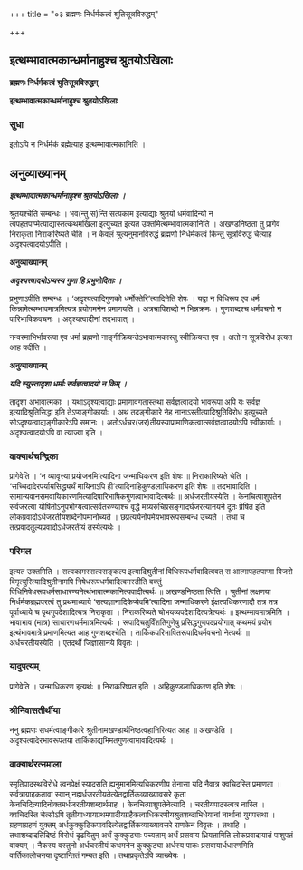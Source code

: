 +++
title = "०३ ब्रह्मणः निर्धर्मकत्वं श्रुतिसूत्रविरुद्धम्"

+++


## इत्थम्भावात्मकान्धर्मानाहुश्च श्रुतयोऽखिलाः

**ब्रह्मणः निर्धर्मकत्वं श्रुतिसूत्रविरुद्धम्**

**इत्थम्भावात्मकान्धर्मानाहुश्च श्रुतयोऽखिलाः**

### **सुधा**

इतोऽपि न निर्धर्मकं ब्रह्मेत्याह इत्थम्भावात्मकानिति ।

## **अनुव्याख्यानम्**

***इत्थम्भावात्मकान्धर्मानाहुश्च श्रुतयोऽखिलाः ।***

श्रुतयश्चेति सम्बन्धः । भव(न्तु स)न्ति सत्यकाम इत्याद्याः श्रुतयो धर्मवादिन्यो न त्वपहतपाप्मेत्याद्यास्तत्कथमखिला इत्युच्यत इत्यत उक्तमित्थम्भावात्मकानिति । अखण्डनिष्ठता तु प्रागेव निराकृता निराकरिष्यते चेति । न केवलं श्रुत्यनुमानविरुद्धं ब्रह्मणो निर्धर्मकत्वं किन्तु सूत्रविरुद्धं चेत्याह अदृश्यत्वादयोऽपीति ।

**अनुव्याख्यानम्**

***अदृश्यत्त्वादयोऽप्यस्य गुणा हि प्रभुणोदिताः ।***

प्रभुणाऽपीति सम्बन्धः । ‘अदृश्यत्वादिगुणको धर्मोक्तेरि’त्यादिनेति शेषः । यद्वा न विधिरूप एव धर्मः किन्नामेत्थम्भावमात्रमित्यत्र प्रयोगमनेन प्रमाणयति । अत्रचापिशब्दो न भिन्नक्रमः । गुणशब्दश्च धर्मवचनो न पारिभाषिकवचनः । अदृश्यत्वादीनां तदभावात् ।

नन्वस्माभिर्भावरूपा एव धर्मा ब्रह्मणो नाङ्गीक्रियन्तेऽभावात्मकास्तु स्वीक्रियन्त एव । अतो न सूत्रविरोध इत्यत आह यदीति ।

**अनुव्याख्यानम्**

***यदि स्युस्तादृशा धर्माः सर्वज्ञत्वादयो न किम् ।***

तादृशा अभावात्मकाः । यथाऽदृश्यत्वाद्याः प्रमाणावगतास्तथा सर्वज्ञत्वादयो भावरूपा अपि यः सर्वज्ञ इत्यादिश्रुतिसिद्धा इति तेऽप्यङ्गीकार्याः । अथ तदङ्गीकारे नेह नानाऽस्तीत्यादिश्रुतिविरोध इत्युच्यते सोऽदृश्यत्वाद्यङ्गीकारेऽपि समानः । अतोऽर्धचर(जर)तीयस्याप्रामाणिकत्वात्सर्वज्ञत्वादयोऽपि स्वीकार्याः । अदृश्यत्वादयोऽपि वा त्याज्या इति ।

### **वाक्यार्थचन्द्रिका**

प्रागेवेति । ‘न व्यावृत्त्या प्रयोजनमि’त्यादिना जन्माधिकरण इति शेषः ॥ निराकारिष्यते चेति । ‘सच्चिदादेरपर्यायसिद्ध्यर्थं मायिनाऽपि ही’त्यादिनाहिकुण्डलाधिकरण इति शेषः ॥ तदभावादिति । सामान्यवानसमवायिकारणमित्यादिपारिभाषिकगुणत्वाभावादित्यर्थः ॥ अर्धजरतीयस्येति । केनचित्पाशुपतेन सर्वजरत्या योषितोऽनुपभोग्यत्वात्सर्वतरुण्याश्च वृद्धे मय्यरुचिप्रसङ्गादर्घजरत्यानयने दूतः प्रेषित इति लोकप्रवादोऽर्धजरतीयशब्देनोपमानोच्यते । छप्रत्ययेनोपमेयभावरूपसम्बन्ध उच्यते । तथा च तत्प्रवादतुल्यप्रवादोऽर्धजरतीयं तस्येत्यर्थः ।

### **परिमल**

इत्यत उक्तमिति । सत्यकामस्सत्यसङ्कल्प इत्यादिश्रुतीनां विधिरूपधर्मवादित्ववत् स आत्मापहतपाप्मा विजरो विमृत्युरित्यादिश्रुतीनामपि निषेधरूपधर्मवादित्वमस्तीति वक्तुं विधिनिषेधरूपधर्मसाधारण्यनेत्थंभावात्मकानित्यवादीत्यर्थः ॥ अखण्डनिष्ठता त्विति । श्रुतीनां लक्षणया निर्धर्मकब्रह्मपरत्वं तु प्रथमाध्याये ‘सत्यज्ञानादिकेप्येवमि’त्यादिना जन्माधिकरणे ईक्षत्यधिकरणादौ तत्र तत्र पूर्वाध्याये च पृथगुपदेशादित्यत्र निराकृता । निराकरिष्यते चोभयव्यपदेशादित्यत्रेत्यर्थः ॥ इत्थम्भावमात्रमिति । भावाभाव (मात्र) साधारणधर्ममात्रमित्यर्थः । रूपादिचतुर्विंशतिगुणेषु प्रसिद्धगुणपदप्रयोगात् कथमयं प्रयोग इत्थंभावमात्रे प्रमाणमित्यत आह गुणशब्दश्चेति । तार्किकपरिभाषितरूपादिधर्मवचनो नेत्यर्थः ॥ अर्धचरतीयस्येति । एतदर्थो जिज्ञासानये विवृतः ।

### **यादुपत्यम्**

प्रागेवेति । जन्माधिकरण इत्यर्थः ॥ निराकरिष्यत इति । अहिकुण्डलाधिकरण इति शेषः ।

### **श्रीनिवासतीर्थीया**

ननु ब्रह्मणः सधर्मत्वाङ्गीकारे श्रुतीनामखण्डार्थनिष्ठत्वहानिरित्यत आह ॥ अखण्डेति । अदृश्यत्वादेरभावरूपतया तार्किकाद्यभिमतगुणत्वाभावादित्यर्थः ।

### **वाक्यार्थरत्नमाला**

स्मृतिपादस्थविरोधे त्वनपेक्षं स्यादसति ह्यनुमानमित्यधिकरणीय तेनासा यदि नैवात्र क्वचिदस्ति प्रमाणता । सर्वत्राग्राहकतावा स्यान् नह्यर्धजरतीयतेत्येतद्वार्तिकव्याख्यावसरे कृता केनचिदित्यादिनोक्तमर्धजरतीयशब्दार्थमाह । केनचित्पाशुपतेनेत्यादि । चरतीयपाठस्त्वत्र नास्ति । क्वचिदस्ति चेत्सोऽपि तृतीयाध्यायप्रथमपादीयग्रहैकत्वाधिकरणीयश्रुतशब्दाभिधेयानां नार्थानां युगपत्तथा । ग्रहणाग्रहणं युक्तम् अर्धकुक्कुटिकपावदित्येतद्वार्तिकव्याख्यावसरे राणकेन विवृतः । तथाहि । तथाशब्दादतिदिष्टं विरोधं दृढयितुम् अर्धं कुक्कुट्याः पच्यताम् अर्धं प्रसवाय ध्रियतामिति लोकप्रवादायातं पाशुपतं वाक्यम् । नैकस्य वस्तुनो अर्धचरतीयं कथमनेन कुक्कुट्या अर्धस्य पाकः प्रसवायार्धधारणमिति वार्तिकालोचनया दृष्टान्तितं गम्यत इति । तथाप्रकृतेऽपि व्याख्येयः ।

